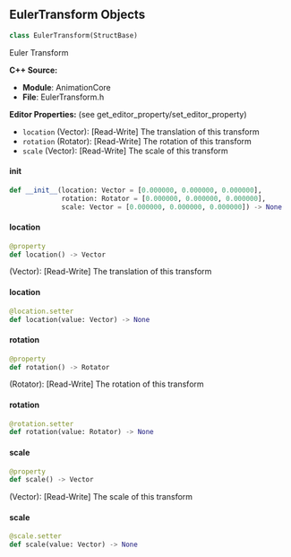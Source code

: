 ## EulerTransform Objects

```python
class EulerTransform(StructBase)
```

Euler Transform

**C++ Source:**

- **Module**: AnimationCore
- **File**: EulerTransform.h

**Editor Properties:** (see get_editor_property/set_editor_property)

- ``location`` (Vector):  [Read-Write] The translation of this transform
- ``rotation`` (Rotator):  [Read-Write] The rotation of this transform
- ``scale`` (Vector):  [Read-Write] The scale of this transform

<a id="unreal.EulerTransform.__init__"></a>

#### __init__

```python
def __init__(location: Vector = [0.000000, 0.000000, 0.000000],
             rotation: Rotator = [0.000000, 0.000000, 0.000000],
             scale: Vector = [0.000000, 0.000000, 0.000000]) -> None
```

<a id="unreal.EulerTransform.location"></a>

#### location

```python
@property
def location() -> Vector
```

(Vector):  [Read-Write] The translation of this transform

<a id="unreal.EulerTransform.location"></a>

#### location

```python
@location.setter
def location(value: Vector) -> None
```

<a id="unreal.EulerTransform.rotation"></a>

#### rotation

```python
@property
def rotation() -> Rotator
```

(Rotator):  [Read-Write] The rotation of this transform

<a id="unreal.EulerTransform.rotation"></a>

#### rotation

```python
@rotation.setter
def rotation(value: Rotator) -> None
```

<a id="unreal.EulerTransform.scale"></a>

#### scale

```python
@property
def scale() -> Vector
```

(Vector):  [Read-Write] The scale of this transform

<a id="unreal.EulerTransform.scale"></a>

#### scale

```python
@scale.setter
def scale(value: Vector) -> None
```

<a id="unreal.TransformNoScale"></a>